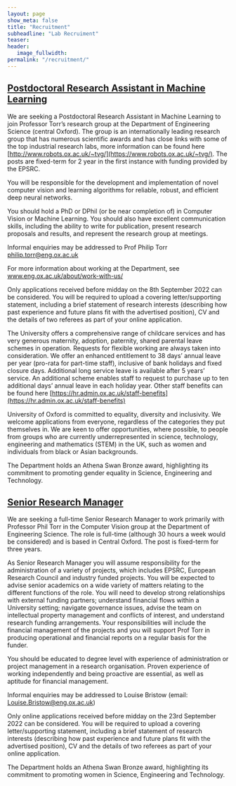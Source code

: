 ```yaml
---
layout: page
show_meta: false
title: "Recruitment"
subheadline: "Lab Recruiment"
teaser: 
header:
   image_fullwidth: 
permalink: "/recruitment/"
---
```


## [Postdoctoral Research Assistant in Machine Learning](https://my.corehr.com/pls/uoxrecruit/erq_jobspec_version_4.display_form?p_company=10&p_applicant_no=&p_display_in_irish=N&p_internal_external=E&p_process_type=&p_recruitment_id=159613&p_display_apply_ind=Y&p_form_profile_detail=&p_refresh_search=Y)

We are seeking a Postdoctoral Research Assistant in Machine Learning to join Professor Torr’s research group at the Department of Engineering Science (central Oxford). The group is an internationally leading research group that has numerous scientific awards and has close links with some of the top industrial research labs, more information can be found here [http://www.robots.ox.ac.uk/~tvg/](https://www.robots.ox.ac.uk/~tvg/). The posts are fixed-term for 2 year in the first instance with funding provided by the EPSRC.

You will be responsible for the development and implementation of novel computer vision and learning algorithms for reliable, robust, and efficient deep neural networks. 

You should hold a PhD or DPhil (or be near completion of) in Computer Vision or Machine Learning. You should also have excellent communication skills, including the ability to write for publication, present research proposals and results, and represent the research group at meetings.

Informal enquiries may be addressed to Prof Philip Torr philip.torr@eng.ox.ac.uk
 
For more information about working at the Department, see www.eng.ox.ac.uk/about/work-with-us/
 
 Only applications received before midday on the 8th September 2022 can be considered. You will be required to upload a covering letter/supporting statement, including a brief statement of research interests (describing how past experience and future plans fit with the advertised position), CV and the details of two referees as part of your online application. 
 
The University offers a comprehensive range of childcare services and has very generous maternity, adoption, paternity, shared parental leave schemes in operation. Requests for flexible working are always taken into consideration. We offer an enhanced entitlement to 38 days’ annual leave per year (pro-rata for part-time staff), inclusive of bank holidays and fixed closure days. Additional long service leave is available after 5 years’ service. An additional scheme enables staff to request to purchase up to ten additional days’ annual leave in each holiday year. Other staff benefits can be found here [https://hr.admin.ox.ac.uk/staff-benefits](https://hr.admin.ox.ac.uk/staff-benefits) 
 
University of Oxford is committed to equality, diversity and inclusivity. We welcome applications from everyone, regardless of the categories they put themselves in. We are keen to offer opportunities, where possible, to people from groups who are currently underrepresented in science, technology, engineering and mathematics (STEM) in the UK, such as women and individuals from black or Asian backgrounds. 
 
The Department holds an Athena Swan Bronze award, highlighting its commitment to promoting gender equality in Science, Engineering and Technology.

## [Senior Research Manager](https://my.corehr.com/pls/uoxrecruit/erq_jobspec_version_4.display_form?p_company=10&p_applicant_no=&p_display_in_irish=N&p_internal_external=E&p_process_type=&p_recruitment_id=160357&p_display_apply_ind=Y&p_form_profile_detail=&p_refresh_search=Y)

We are seeking a full-time Senior Research Manager to work primarily with Professor Phil Torr in the Computer Vision group at the Department of Engineering Science. The role is full-time (although 30 hours a week would be considered) and is based in Central Oxford. The post is fixed-term for three years.

As Senior Research Manager you will assume responsibility for the administration of a variety of projects, which includes EPSRC, European Research Council and industry funded projects. You will be expected to advise senior academics on a wide variety of matters relating to the different functions of the role. You will need to develop strong relationships with external funding partners; understand financial flows within a University setting; navigate governance issues, advise the team on intellectual property management and conflicts of interest, and understand research funding arrangements.  Your responsibilities will include the financial management of the projects and you will support Prof Torr in producing operational and financial reports on a regular basis for the funder.

You should be educated to degree level with experience of administration or project management in a research organisation. Proven experience of working independently and being proactive are essential, as well as aptitude for financial management.

Informal enquiries may be addressed to Louise Bristow (email: Louise.Bristow@eng.ox.ac.uk)

Only online applications received before midday on the 23rd September 2022 can be considered. You will be required to upload a covering letter/supporting statement, including a brief statement of research interests (describing how past experience and future plans fit with the advertised position), CV and the details of two referees as part of your online application.

The Department holds an Athena Swan Bronze award, highlighting its commitment to promoting women in Science, Engineering and Technology.


